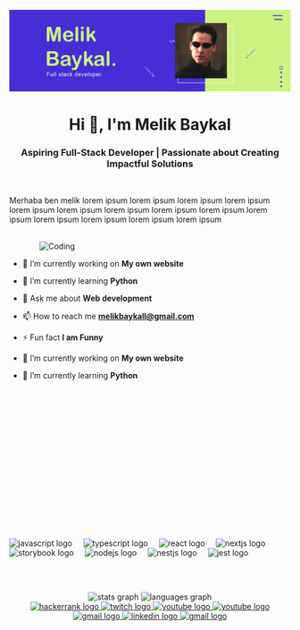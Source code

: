 ![Melik Baykal kopya](https://github.com/MelikBaykal/MelikBaykal/blob/78d9aff0baca10bc31b1e9d34bfd7cc098dd7fbb/Images/Banner.png)

<h1 align="center">Hi 👋, I'm Melik Baykal</h1>
<h3 align="center">Aspiring Full-Stack Developer | Passionate about Creating Impactful Solutions</h3>
<br>
<p>Merhaba ben melik lorem ipsum lorem ipsum lorem ipsum lorem ipsum lorem ipsum lorem ipsum lorem ipsum lorem ipsum lorem ipsum lorem ipsum lorem ipsum lorem ipsum lorem ipsum lorem ipsum </p>
<br>
<img align="right" alt="Coding" width="450" src="https://user-images.githubusercontent.com/76618468/182401596-c099a3e0-feb7-4eaf-aa10-67c454f1524b.png">
<br>

- 🔭 I’m currently working on **My own website**

- 🌱 I’m currently learning **Python**

- 💬 Ask me about **Web development**

- 📫 How to reach me **melikbaykall@gmail.com**

- ⚡ Fun fact **I am Funny**

- 🔭 I’m currently working on **My own website**

- 🌱 I’m currently learning **Python**

<br><br><br><br><br><br><br><br><br>
<br><br><br><br><br><br>

<div align="left">
  <img src="https://cdn.jsdelivr.net/gh/devicons/devicon/icons/javascript/javascript-original.svg" height="40" alt="javascript logo"  />
  <img width="12" />
  <img src="https://cdn.jsdelivr.net/gh/devicons/devicon/icons/typescript/typescript-original.svg" height="40" alt="typescript logo"  />
  <img width="12" />
  <img src="https://cdn.jsdelivr.net/gh/devicons/devicon/icons/react/react-original.svg" height="40" alt="react logo"  />
  <img width="12" />
  <img src="https://cdn.jsdelivr.net/gh/devicons/devicon/icons/nextjs/nextjs-original.svg" height="40" alt="nextjs logo"  />
  <img width="12" />
  <img src="https://cdn.jsdelivr.net/gh/devicons/devicon/icons/storybook/storybook-original.svg" height="40" alt="storybook logo"  />
  <img width="12" />
  <img src="https://cdn.jsdelivr.net/gh/devicons/devicon/icons/nodejs/nodejs-original.svg" height="40" alt="nodejs logo"  />
  <img width="12" />
  <img src="https://cdn.jsdelivr.net/gh/devicons/devicon/icons/nestjs/nestjs-plain.svg" height="40" alt="nestjs logo"  />
  <img width="12" />
  <img src="https://cdn.jsdelivr.net/gh/devicons/devicon/icons/jest/jest-plain.svg" height="40" alt="jest logo"  />
</div>

<br><br>

<div align="center">
  <img src="https://github-readme-stats.vercel.app/api?username=MelikBaykal&hide_title=false&hide_rank=false&show_icons=true&include_all_commits=true&count_private=true&disable_animations=false&theme=dracula&locale=en&hide_border=false&order=1" height="150" alt="stats graph"  />
  <img src="https://github-readme-stats.vercel.app/api/top-langs?username=MelikBaykal&locale=en&hide_title=false&layout=compact&card_width=320&langs_count=5&theme=dracula&hide_border=false&order=2" height="150" alt="languages graph"  />
</div>

<div align="center">
  <a href="https://www.youtube.com/@themelik">
    <img src="https://img.shields.io/static/v1?message=Hackerrank&logo=hackerrank&label=&color=151B25&logoColor=white&labelColor=&style=for-the-badge" height="35" alt="hackerrank logo"  />
  </a>
  <a href="https://www.youtube.com/@themelik">
    <img src="https://img.shields.io/static/v1?message=Leetcode&logo=leetcode&label=&color=FFA116&logoColor=white&labelColor=&style=for-the-badge" height="35" alt="twitch logo"  />
  </a>
  <a href="https://www.youtube.com/@themelik">
    <img src="https://img.shields.io/static/v1?message=Youtube&logo=youtube&label=&color=FF0000&logoColor=white&labelColor=&style=for-the-badge" height="35" alt="youtube logo"  />
  </a>
  <a href="https://www.youtube.com/@themelik">
    <img src="https://img.shields.io/static/v1?message=Twitter&logo=x&label=&color=000000&logoColor=white&labelColor=&style=for-the-badge" height="35" alt="youtube logo"  />
  </a>
  <a href="https://www.youtube.com/@themelik">
    <img src="https://img.shields.io/static/v1?message=Behance&logo=behance&label=&color=0057FF&logoColor=white&labelColor=&style=for-the-badge" height="35" alt="gmail logo"  />
  </a>
  <a href="https://www.youtube.com/@themelik">
    <img src="https://img.shields.io/static/v1?message=LinkedIn&logo=linkedin&label=&color=0077B5&logoColor=white&labelColor=&style=for-the-badge" height="35" alt="linkedin logo"  />
  </a>
  <a href="https://www.youtube.com/@themelik">
    <img src="https://img.shields.io/static/v1?message=Gmail&logo=gmail&label=&color=D14836&logoColor=white&labelColor=&style=for-the-badge" height="35" alt="gmail logo"  />
  </a>
</div>
